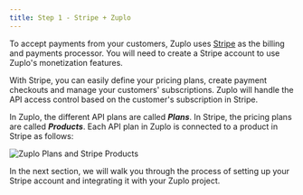 ```yaml
---
title: Step 1 - Stripe + Zuplo
---
```


To accept payments from your customers, Zuplo uses [Stripe](https://stripe.com)
as the billing and payments processor. You will need to create a Stripe account
to use Zuplo's monetization features.

With Stripe, you can easily define your pricing plans, create payment checkouts
and manage your customers' subscriptions. Zuplo will handle the API access
control based on the customer's subscription in Stripe.

In Zuplo, the different API plans are called _**Plans**_. In Stripe, the pricing
plans are called _**Products**_. Each API plan in Zuplo is connected to a
product in Stripe as follows:

![Zuplo Plans and Stripe Products](https://cdn.zuplo.com/assets/3dd78386-2b93-41f4-b81f-a841e5314a4f.png)

In the next section, we will walk you through the process of setting up your
Stripe account and integrating it with your Zuplo project.
